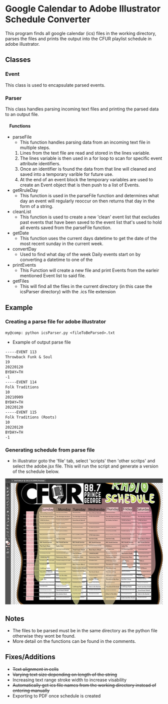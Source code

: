 # Google Calendar to Adobe Illustrator Schedule Converter
This program finds all google calendar (ics) files in the working directory, parses the files and prints the output into the CFUR playlist schedule in adobe illustrator.

## Classes
### Event
This class is used to encapsulate parsed events.
### Parser
This class handles parsing incoming text files and printing the parsed data to an output file.
#### &nbsp;&nbsp;&nbsp;&nbsp;Functions
- parseFile
    * This function handles parsing data from an incoming text file in multiple steps.
    1. Lines from the text file are read and stored in the lines variable.
    2. The lines variable is then used in a for loop to scan for specific event attribute identifiers.
    3. Once an identifier is found the data from that line will cleaned and saved into a temporary varible for future use.
    4. At the end of an event block the temporary variables are used to create an Event object that is then push to a list of Events.
- getRruleDay
    * This function is used in the parseFile function and determines what day an event will regularly reoccur on then returns that day in the form of a string.
- cleanList
    * This function is used to create a new 'clean' event list that excludes past events that have been saved to the event list that's used to hold all events saved from the parseFile function.
- getDate
    * This function uses the current days datetime to get the date of the most recent sunday in the current week.
- convertDay
    * Used to find what day of the week Daily events start on by converting a datetime to one of the
- printEvents
    * This Function will create a new file and print Events from the earleir mentioned Event list to said file.
- getFiles
    * This will find all the files in the current directory (in this case the icsParser directory) with the .ics file extension

## Example 
### Creating a parse file for adobe illustrator
```console
my@comp: python icsParser.py <fileToBeParsed>.txt
```
- Example of output parse file
```console
-----EVENT 113
Throwback Funk & Soul
19
20220120
BYDAY=TH
-1
-----EVENT 114
Folk Traditions
10
20210909
BYDAY=TH
20220120
-----EVENT 115
Folk Traditions (Roots)
10
20220120
BYDAY=TH
-1
```
### Generating schedule from parse file
*   In illustrator goto the 'file' tab, select 'scripts' then 'other scritps' and select the adobe.jsx file. This will run the script and generate a version of the schedule below.

![output](public/scheduleSS.png)

## Notes
- The files to be parsed must be in the same directory as the python file otherwise they wont be found.
- More detail on the functions can be found in the comments.

## Fixes/Additions
- ~~Text alignment in cells~~
- ~~Varying text size depending on length of the string~~
- Increasing text range stroke width to increase visability
- ~~Automatically get ics file names from the working directory instead of entering manually~~
- Exporting to PDF once schedule is created


